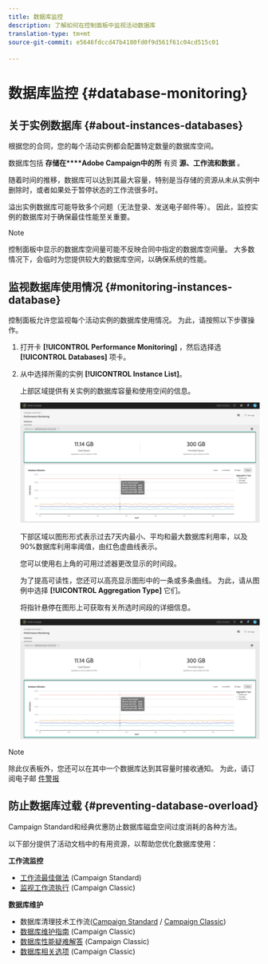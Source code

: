 ```yaml
---
title: 数据库监控
description: 了解如何在控制面板中监视活动数据库
translation-type: tm+mt
source-git-commit: e5646fdccd47b4180fd0f9d561f61c04cd515c01

---
```



# 数据库监控 {#database-monitoring}


## 关于实例数据库 {#about-instances-databases}

根据您的合同，您的每个活动实例都会配置特定数量的数据库空间。

数据库包括 **存储在****Adobe Campaign中的所** 有资 **源、工作流和数据** 。

随着时间的推移，数据库可以达到其最大容量，特别是当存储的资源从未从实例中删除时，或者如果处于暂停状态的工作流很多时。

溢出实例数据库可能导致多个问题（无法登录、发送电子邮件等）。 因此，监控实例的数据库对于确保最佳性能至关重要。

>[!NOTE]
>
>控制面板中显示的数据库空间量可能不反映合同中指定的数据库空间量。 大多数情况下，会临时为您提供较大的数据库空间，以确保系统的性能。

## 监视数据库使用情况 {#monitoring-instances-database}

控制面板允许您监视每个活动实例的数据库使用情况。 为此，请按照以下步骤操作。

1. 打开卡 **[!UICONTROL Performance Monitoring]** ，然后选择选 **[!UICONTROL Databases]** 项卡。

1. 从中选择所需的实例 **[!UICONTROL Instance List]**。

   上部区域提供有关实例的数据库容量和使用空间的信息。

   ![](assets/databases_dashboard.png)

   下部区域以图形形式表示过去7天内最小、平均和最大数据库利用率，以及90%数据库利用率阈值，由红色虚曲线表示。

   您可以使用右上角的可用过滤器更改显示的时间段。

   为了提高可读性，您还可以高亮显示图形中的一条或多条曲线。 为此，请从图例中选择 **[!UICONTROL Aggregation Type]** 它们。

   将指针悬停在图形上可获取有关所选时间段的详细信息。

   ![](assets/databases_dashboard_detail.png)

>[!NOTE]
>
>除此仪表板外，您还可以在其中一个数据库达到其容量时接收通知。 为此，请订阅电子邮 [件警报](../../performance-monitoring/using/email-alerting.md)

## 防止数据库过载 {#preventing-database-overload}

Campaign Standard和经典优惠防止数据库磁盘空间过度消耗的各种方法。

以下部分提供了活动文档中的有用资源，以帮助您优化数据库使用：

**工作流监控**

* [工作流最佳做法](https://docs.adobe.com/content/help/en/campaign-standard/using/managing-processes-and-data/workflow-general-operation/best-practices-workflows.html) (Campaign Standard)
* [监视工作流执行](https://docs.adobe.com/help/en/campaign-classic/using/automating-with-workflows/monitoring-workflows/monitoring-workflow-execution.html) (Campaign Classic)

**数据库维护**

* 数据库清理技术工作流([Campaign Standard](https://docs.adobe.com/help/en/campaign-standard/using/administrating/application-settings/technical-workflows.html#list-of-technical-workflows) / [Campaign Classic](https://docs.adobe.com/help/en/campaign-classic/using/monitoring-campaign-classic/data-processing/database-cleanup-workflow.html))
* [数据库维护指南](https://docs.adobe.com/content/help/en/campaign-classic/using/monitoring-campaign-classic/database-maintenance/recommendations.html) (Campaign Classic)
* [数据库性能疑难解答](https://docs.adobe.com/content/help/en/campaign-classic/using/monitoring-campaign-classic/troubleshooting/database-performances.html) (Campaign Classic)
* [数据库相关选项](https://docs.adobe.com/help/en/campaign-classic/using/installing-campaign-classic/appendices/configuring-campaign-options.html#database) (Campaign Classic)
